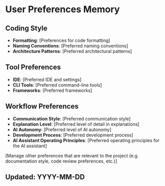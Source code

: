 # User Preferences Memory

## Coding Style

- **Formatting**: [Preferences for code formatting]
- **Naming Conventions**: [Preferred naming conventions]
- **Architecture Patterns**: [Preferred architectural patterns]

## Tool Preferences

- **IDE**: [Preferred IDE and settings]
- **CLI Tools**: [Preferred command-line tools]
- **Frameworks**: [Preferred frameworks]

## Workflow Preferences

- **Communication Style**: [Preferred communication style]
- **Explanation Level**: [Preferred level of detail in explanations]
- **AI Autonomy**: [Preferred level of AI autonomy]
- **Development Process**: [Preferred development process]
- **AI Assistant Operating Principles**: [Preferred operating principles for the AI assistant]

[Manage other preferences that are relevant to the project (e.g. documentation style, code review preferences, etc.)]

## Updated: YYYY-MM-DD

